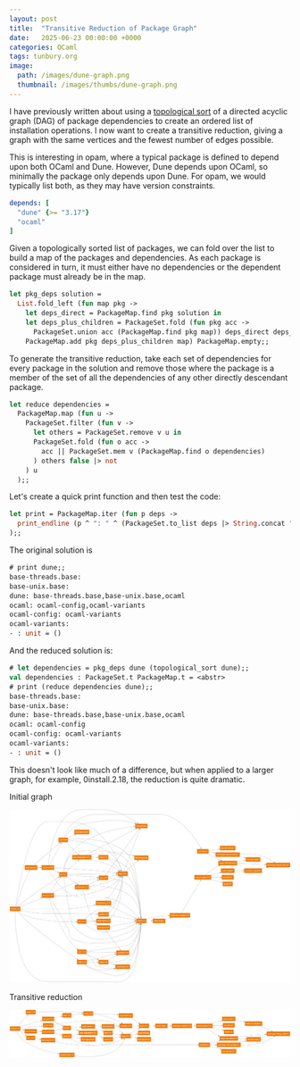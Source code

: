 ```yaml
---
layout: post
title:  "Transitive Reduction of Package Graph"
date:   2025-06-23 00:00:00 +0000
categories: OCaml
tags: tunbury.org
image:
  path: /images/dune-graph.png
  thumbnail: /images/thumbs/dune-graph.png
---
```


I have previously written about using a [topological sort](https://www.tunbury.org/topological-sort/) of a directed acyclic graph (DAG) of package dependencies to create an ordered list of installation operations. I now want to create a transitive reduction, giving a graph with the same vertices and the fewest number of edges possible.

This is interesting in opam, where a typical package is defined to depend upon both OCaml and Dune. However, Dune depends upon OCaml, so minimally the package only depends upon Dune. For opam, we would typically list both, as they may have version constraints.

```yaml
depends: [
  "dune" {>= "3.17"}
  "ocaml"
]
```

Given a topologically sorted list of packages, we can fold over the list to build a map of the packages and dependencies. As each package is considered in turn, it must either have no dependencies or the dependent package must already be in the map.

```ocaml
let pkg_deps solution =
  List.fold_left (fun map pkg ->
    let deps_direct = PackageMap.find pkg solution in
    let deps_plus_children = PackageSet.fold (fun pkg acc ->
      PackageSet.union acc (PackageMap.find pkg map)) deps_direct deps_direct in
    PackageMap.add pkg deps_plus_children map) PackageMap.empty;;
```

To generate the transitive reduction, take each set of dependencies for every package in the solution and remove those where the package is a member of the set of all the dependencies of any other directly descendant package.

```ocaml
let reduce dependencies =
  PackageMap.map (fun u ->
    PackageSet.filter (fun v ->
      let others = PackageSet.remove v u in
      PackageSet.fold (fun o acc ->
        acc || PackageSet.mem v (PackageMap.find o dependencies)
      ) others false |> not
    ) u
  );;
```

Let's create a quick print function and then test the code:

```ocaml
let print = PackageMap.iter (fun p deps ->
  print_endline (p ^ ": " ^ (PackageSet.to_list deps |> String.concat ","))
);;
```

The original solution is

```ocaml
# print dune;;
base-threads.base:
base-unix.base:
dune: base-threads.base,base-unix.base,ocaml
ocaml: ocaml-config,ocaml-variants
ocaml-config: ocaml-variants
ocaml-variants:
- : unit = ()
```

And the reduced solution is:

```ocaml
# let dependencies = pkg_deps dune (topological_sort dune);;
val dependencies : PackageSet.t PackageMap.t = <abstr>
# print (reduce dependencies dune);;
base-threads.base:
base-unix.base:
dune: base-threads.base,base-unix.base,ocaml
ocaml: ocaml-config
ocaml-config: ocaml-variants
ocaml-variants:
- : unit = ()
```

This doesn't look like much of a difference, but when applied to a larger graph, for example, 0install.2.18, the reduction is quite dramatic.

Initial graph

![opam installation graph for 0install](/images/0install-graph.png)

Transitive reduction

![Transitive reduction of the opam installation graph for 0install](/images/0install-reduced-graph.png)

